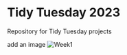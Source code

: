 # Tidy Tuesday 2023
Repository for Tidy Tuesday projects

add an image ![Week1](https://assets.laliga.com/assets/logos/laliga-v/laliga-v-300x300.jpg)
